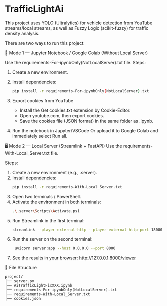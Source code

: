 # TrafficLightAi
This project uses YOLO (Ultralytics) for vehicle detection from YouTube streams/local streams, as well as Fuzzy Logic (scikit-fuzzy) for traffic density analysis.

There are two ways to run this project:

📓 Mode 1 — Jupyter Notebook / Google Colab (Without Local Server)

Use the requirements-For-ipynbOnly(NotLocalServer).txt file.
Steps:
1. Create a new environment.
2. Install dependencies:
   ```bash
   pip install -r requirements-For-ipynbOnly(NotLocalServer).txt
   ```
3. Export cookies from YouTube
   - Install the Get cookies.txt extension by Cookie-Editor.
   - Open youtube.com, then export cookies.
   - Save the cookies file (JSON format) in the same folder as .ipynb.

4. Run the notebook in Jupyter/VSCode Or upload it to Google Colab and immediately select Run all.
   
🖥️ Mode 2 — Local Server (Streamlink + FastAPI)
Use the requirements-With-Local_Server.txt file.

Steps:
1. Create a new environment (e.g., .server).
2. Install dependencies:
   ```bash
   pip install -r requirements-With-Local_Server.txt
   ```
3. Open two terminals / PowerShell.
4. Activate the environment in both terminals:
   ```bash
   .\.server\Scripts\Activate.ps1
   ```
5. Run Streamlink in the first terminal:
   ```bash
   streamlink --player-external-http --player-external-http-port 18080 "https://www.youtube.com/live/ByED80IKdIU" 480p
   ```
6. Run the server on the second terminal:
   ```bash
    uvicorn server:app --host 0.0.0.0 --port 8000
   ```
7. See the results in your browser:
   http://127.0.0.1:8000/viewer 

📂 File Structure
```pqsql
project/
│── server.py                 
│── AiTrafficLightFixXXX.ipynb            
│── requirements-For-ipynbOnly(NotLocalServer).txt
│── requirements-With-Local_Server.txt
│── cookies.json              

```
